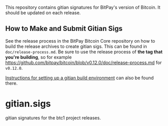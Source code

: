 This repository contains gitian signatures for BitPay's version of Bitcoin.
It should be updated on each release.

## How to Make and Submit Gitian Sigs

See the release process in the BitPay Bitcoin Core repository on how to build the
release archives to create gitian sigs. This can be found in
`doc/release-process.md`. Be sure to use the release process of **the tag that
you're building**, so for example https://github.com/bitpay/bitcoin/blob/v0.12.0/doc/release-process.md for
`v0.12.0`.

[Instructions for setting up a gitian build environment](https://github.com/bitpay/bitcoin/blob/master/doc/gitian-building.md)
can also be found there.

# gitian.sigs
gitian signatures for the btc1 project releases.
